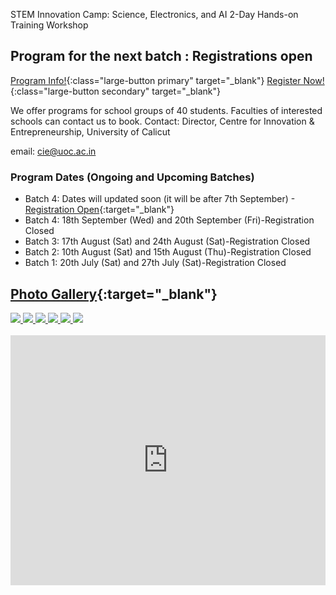 STEM Innovation Camp: Science, Electronics, and AI  2-Day Hands-on Training Workshop

## Program for the next batch : Registrations open

[Program Info!](../details){:class="large-button primary"  target="_blank"}
[Register Now!](https://forms.gle/ARihSSCncDVzfgaMA){:class="large-button secondary" target="_blank"}


We offer programs for school groups of 40 students. Faculties of interested schools can contact us to book. 
Contact: Director, Centre for Innovation & Entrepreneurship, University of Calicut


email:  cie@uoc.ac.in

### Program Dates (Ongoing and Upcoming Batches)

+ Batch 4: Dates will updated soon (it will be after 7th September) -[Registration Open](https://forms.gle/ARihSSCncDVzfgaMA){:target="_blank"}
+ Batch 4: 18th September (Wed) and 20th September (Fri)-Registration Closed 
+ Batch 3: 17th August (Sat) and 24th August (Sat)-Registration Closed 
+ Batch 2: 10th August (Sat) and 15th August (Thu)-Registration Closed 
+ Batch 1: 20th July (Sat) and 27th July (Sat)-Registration Closed


## [Photo Gallery](https://sites.google.com/uoc.ac.in/from-blocks-to-bots/gallery?authuser=0){:target="_blank"}


<div class="image-grid">
  <a href="/images/photos/1.jpg" class="image-grid" data-lightbox="image1"> <img src="/images/photos/1.jpg" > </a>
  <a href="/images/photos/2.jpg" class="image-grid" data-lightbox="image1"> <img src="/images/photos/2.jpg" > </a>
  <a href="/images/photos/3.jpg" class="image-grid" data-lightbox="image1"> <img src="/images/photos/3.jpg" > </a>
  <a href="/images/photos/4.jpg" class="image-grid" data-lightbox="image1"> <img src="/images/photos/4.jpg" > </a>
  <a href="/images/photos/5.jpg" class="image-grid" data-lightbox="image1"> <img src="/images/photos/5.jpg" > </a>
  <a href="/images/photos/6.jpg" class="image-grid" data-lightbox="image1"> <img src="/images/photos/6.jpg" > </a>
</div>
<br>
<iframe width="100%" height="400" src="https://www.youtube.com/embed/PFh62AY8tZE" title="Running LEDs in KuttyPy | LED animation | Register manipulation | workshop University of Calicut" frameborder="0" allow="accelerometer; autoplay; clipboard-write; encrypted-media; gyroscope; picture-in-picture; web-share" referrerpolicy="strict-origin-when-cross-origin" allowfullscreen></iframe>


